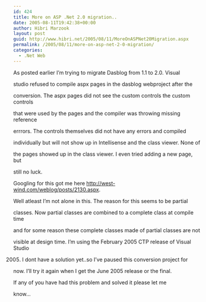 ```yaml
---
id: 424
title: More on ASP .Net 2.0 migration..
date: 2005-08-11T19:42:38+00:00
author: Hibri Marzook
layout: post
guid: http://www.hibri.net/2005/08/11/MoreOnASPNet20Migration.aspx
permalink: /2005/08/11/more-on-asp-net-2-0-migration/
categories:
  - .Net Web
---
```

As posted earlier I&#8217;m trying to migrate Dasblog from 1.1 to 2.0. Visual
  
studio refused to compile aspx pages in the dasblog webproject after the
  
conversion. The aspx pages did not see the custom controls the custom controls
  
that were used by the pages and the compiler was throwing missing reference
  
errrors. The controls themselves did not have any errors and compiled
  
individually but will not show up in Intellisense and the class viewer. None of
  
the pages showed up in the class viewer. I even tried adding a new page, but
  
still no luck.

Googling for this got me here <http://west-wind.com/weblog/posts/2130.aspx>.
  
Well atleast I&#8217;m not alone in this. The reason for this seems to be partial
  
classes. Now partial classes are combined to a complete class at compile time
  
and for some reason these complete classes made of partial classes are not
  
visible at design time. I&#8217;m using the February 2005 CTP release of Visual Studio
  
2005. I dont have a solution yet..so I&#8217;ve paused this conversion project for
  
now. I&#8217;ll try it again when I get the June 2005 release or the final. 

If any of you have had this problem and solved it please let me
  
know&#8230;